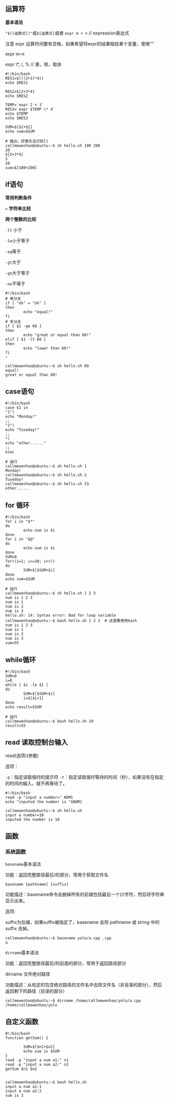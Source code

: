 ## 运算符

**基本语法**

`"$((运算式))"`或`$[运算式]`或者 `expr m + n`  // expression表达式

注意 expr 运算符间要有空格，如果希望将expr的结果赋给某个变量，使用""

expr m-n

expr \\*, /, %  // 乘，除，取余

```shell
#!/bin/bash
RES1=$(((2+3)*4))
echo $RES1

RES2=$[2+3*4]
echo $RES2

TEMP=`expr 2 + 3`
RES3=`expr $TEMP \* 4`
echo $TEMP
echo $RES3

SUM=$[$1+$2]
echo sum=$SUM

# 输出，好像无法识别[]
callmewenhao@ubuntu:~$ sh hello.sh 100 200
20
$[2+3*4]
5
20
sum=$[100+200]
```

## if语句

**常用判断条件**

`=` **字符串比较**

**两个整数的比较**

`-lt` 小于

`-le`小于等于

`-eq`等于

`-gt`大于

`-ge`大于等于

`-ne`不等于

```shell
#!/bin/bash
# 单分支
if [ "ok" = "ok" ]
then
        echo "equal!"
fi
# 多分支
if [ $1 -ge 60 ]
then
        echo "great or equal than 60!"
elif [ $1 -lt 60 ]
then
        echo "lower than 60!"
fi
~

callmewenhao@ubuntu:~$ sh hello.sh 60
equal!
great or equal than 60!

```

## case语句

```shell
#!/bin/bash
case $1 in
"1")
echo "Monday!"
;;
"2")
echo "Tuseday!"
;;
*)
echo "other......"
;;
esac

# 运行
callmewenhao@ubuntu:~$ sh hello.sh 1
Monday!
callmewenhao@ubuntu:~$ sh hello.sh 2
Tuseday!
callmewenhao@ubuntu:~$ sh hello.sh 23
other......
```

## for 循环

```shell
#!/bin/bash
for i in "$*"
do
        echo num is $i
done
for i in "$@"
do
        echo num is $i
done
SUM=0
for((i=1; i<=10; i++))
do
        SUM=$[$SUM+$i]
done
echo sum=$SUM

# 运行
callmewenhao@ubuntu:~$ sh hello.sh 1 2 3
num is 1 2 3
num is 1
num is 2
num is 3
hello.sh: 14: Syntax error: Bad for loop variable
callmewenhao@ubuntu:~$ bash hello.sh 1 2 3  # 这里要使用bash
num is 1 2 3
num is 1
num is 2
num is 3
sum=55
```

## while循环

```shell
#!/bin/bash
SUM=0
i=0
while [ $i -le $1 ]
do
        SUM=$[$SUM+$i]
        i=$[$i+1]
done
echo result=$SUM

# 运行
callmewenhao@ubuntu:~$ bash hello.sh 10
result=55
```

## read 读取控制台输入

read(选项)(参数)

选项：

`-p`：指定读取值时的提示符
`-t`：指定读取值时等待的时间（秒），如果没有在指定的时间内输入，就不再等待了。

```shell
#!/bin/bash
read -p "input a number=" NUM1
echo "inputed the number is "$NUM1

callmewenhao@ubuntu:~$ sh hello.sh
input a number=10
inputed the number is 10
```

## 函数

### 系统函数

`basename`基本语法

功能：返回完整路径最后/的部分，常用于获取文件名

`basename [pathname] [suffix]`

功能描述：basename命令会删掉所有的前缀包括最后一个(/)字符，然后将字符串显示出来。

选项:

suffix为后缀，如果suffix被指定了，basename 会将 pathname 或 string 中的 suffix 去掉。

```shell
callmewenhao@ubuntu:~$ basename yolo/a.cpp .cpp
a
```

`dirname`基本语法

功能：返回完整路径最后/的前面的部分，常用于返回路径部分

dirname 文件绝对路径

功能描述：从给定的包含绝对路径的文件名中去除文件名（非目录的部分），然后返回剩下的路径（目录的部分）

```shell
callmewenhao@ubuntu:~$ dirname /home/callmewenhao/yolo/a.cpp
/home/callmewenhao/yolo
```

## 自定义函数

```shell
#!/bin/bash
function getSum() {

        SUM=$[$n1+$n2]
        echo sum is $SUM
}
read -p "input a num a1:" n1
read -p "input a num a2:" n2
getSum $n1 $n2


callmewenhao@ubuntu:~$ bash hello.sh
input a num a1:1
input a num a2:2
sum is 3
```


